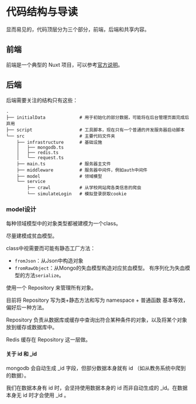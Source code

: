 # 代码结构与导读

显而易见的，代码顶层分为三个部分，前端，后端和共享内容。

## 前端

前端是一个典型的 Nuxt 项目，可以参考[官方说明](https://zh.nuxtjs.org/guide/directory-structure)。

## 后端

后端需要关注的结构只有这些：
```
.
├── initialData             # 用于初始化的部分数据，可能将在后台管理页面完成后弃用
├── script                  # 工具脚本，现在只有一个普通的开发服务器启动脚本
└── src                     # 主要代码文件夹
    ├── infrastructure      # 基础设施
    │   ├── mongodb.ts
    │   ├── redis.ts
    │   └── request.ts
    ├── main.ts             # 服务器主文件
    ├── middleware          # 服务器中间件，例如auth中间件
    ├── model               # 领域模型
    └── service   
        ├── crawl           # 从学校网站爬各类信息的爬虫
        └── simulateLogin   # 模拟登录获取cookie
```

### model设计

每种领域模型中的对象类型都被建模为一个class。

尽量建模成贫血模型。

class中视需要而可能有静态工厂方法：
- `fromJson`：从Json中构造对象
- `fromRawObject`：从Mongo的失血模型构造对应贫血模型。
有序列化为失血模型的方法`serialize`。

使用一个 Repository 来管理所有对象。

目前将 Repository 写为类+静态方法和写为 namespace + 普通函数 基本等效，偏好后一种方法。

Repository 负责从数据库或缓存中查询出符合某种条件的对象，以及将某个对象放到缓存或数据库中。

Redis 缓存在 Repository 这一层做。

#### 关于 id 和 _id

mongodb 会自动生成 _id 字段，但部分数据本身就有 id （如从教务系统中爬到的数据）。

我们在数据本身有 id 时，会坚持使用数据本身的 id 而非自动生成的 _id。在数据本身无 id 时才会使用 _id 。
